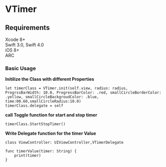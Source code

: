 # VTimer

## Requirements ##

Xcode 8+                                                       
Swift 3.0, Swift 4.0                                              
iOS 8+                                 
ARC                               

### Basic Usage ###

**Initilize the Class with different Properties**
```
let timerClass = VTimer.init(self.view, radius: radius, ProgrssBarWidth: 10.0, ProgressBarColor: .red, smallCircleBorderColor: .yellow, smallCircleBackgroudColor: .blue, time:00.60,smallCircleRadius:10.0)
timerClass.delegate = self
```

**call Toggle function for start and stop timer**
```
timerClass.StartStopTimer()
```

**Write Delegate function for the timer Value**
```
class ViewController: UIViewController,VTimerDelegate

func timerValue(timer: String) {
    print(timer)
}
```

<a href="https://github.com/vishalkalola1/DemoBasic/blob/master/ReadMe.gif"><img src="https://github.com/vishalkalola1/DemoBasic/blob/master/ReadMe.gif" title=""/></a>





